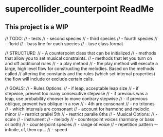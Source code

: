 # supercollider_counterpoint ReadMe

## This project is a WIP

// TODO:
// - tests
// - second species
// - third species
// - fourth species
// - florid
// - bass line for each species
// - tuse class format


// STRUCTURE:
// - A counterpoint class that can be initialized
// - methods that allow you to set musical constraints.
// - methods that let you turn on and off additional rules
// - a play method
// - the play method will execute a large, high level flow for constructing the melodies.  Based on the methods called
//   altering the constants and the rules (which set internal properties) the flow will include or exclude certain calls.


// GOALS:
// - Rules Options:
    // - if leap, acceptable leap size
	// - if stepwise, prevent too many consecutive stepwise
    // - if previous was a leap, use probability chooser to move contrary stepwise
	// - if previous oblique, prevent two oblique in a row
    // - 4th are consonant
    // - no tritones
    // - which intervals are consonant
    // - account for harmonc and melodic minor
    // - restrict prallel 5th
    // - restrict paralle 8ths
// - Musical Options:
    // - scale
    // - instrument
    // - melody
    // - counterpoint voices (harmony or bass or both)
    // - counterpoint species
    // - range of voice
    // - repetition pattern -- infinite, cf, then cp...
    // - speed
